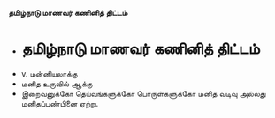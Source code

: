 **தமிழ்நாடு மாணவர் கணினித் திட்டம்**
- # தமிழ்நாடு மாணவர் கணினித் திட்டம்
- v. மன்னியலாக்கு
- மனித உருவில் ஆக்கு
- இறைவனுக்கோ தெய்வங்களுக்கோ பொருள்களுக்கோ மனித வடிவு அல்லது மனிதப்பண்பினை ஏற்று.


